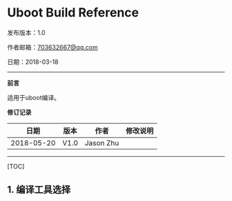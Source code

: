 # Uboot Build Reference

发布版本：1.0

作者邮箱：703632667@qq.com

日期：2018-03-18

---

**前言**

适用于uboot编译。

**修订记录**

|日期|版本|作者|修改说明|
|---|-----|---|---|
|2018-05-20|V1.0|Jason Zhu| |

---

[TOC]

## 1. 编译工具选择 



